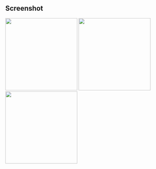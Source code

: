 ## Screenshot
<img src="https://github.com/ragvax/Pictrr/blob/master/assets/Home.jpg" width="225"> <img src="https://github.com/ragvax/Pictrr/blob/master/assets/Details.jpg" width="225"> <img src="https://github.com/ragvax/Pictrr/blob/master/assets/Profile.jpg" width="225">
